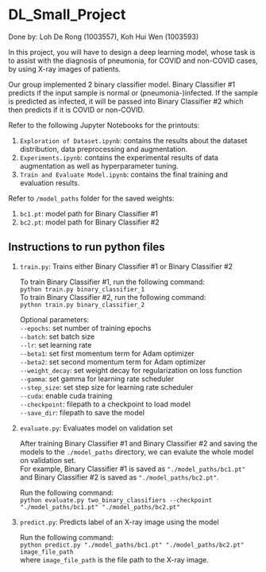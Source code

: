 # DL_Small_Project

Done by: Loh De Rong (1003557), Koh Hui Wen (1003593)

In this project, you will have to design a deep learning model, whose task is to assist with the diagnosis of pneumonia, for COVID and non-COVID cases, by using X-ray images of patients.

Our group implemented 2 binary classifier model. Binary Classifier #1 predicts if the input sample is normal or (pneumonia-)infected. If the sample is predicted as infected, it will be passed into Binary Classifier #2 which then predicts if it is COVID or non-COVID.

Refer to the following Jupyter Notebooks for the printouts:
1. `Exploration of Dataset.ipynb`: contains the results about the dataset distribution, data preprocessing and augmentation.
2. `Experiments.ipynb`: contains the experimental results of data augmentation as well as hyperparameter tuning.
3. `Train and Evaluate Model.ipynb`: contains the final training and evaluation results.

Refer to `/model_paths` folder for the saved weights:
1. `bc1.pt`: model path for Binary Classifier #1
2. `bc2.pt`: model path for Binary Classifier #2

## Instructions to run python files
1. `train.py`: Trains either Binary Classifier #1 or Binary Classifier #2  

    To train Binary Classifier #1, run the following command:  
    `python train.py binary_classifier_1`  
    To train Binary Classifier #2, run the following command:  
    `python train.py binary_classifier_2`  
    
    Optional parameters:  
    `--epochs`: set number of training epochs  
    `--batch`: set batch size  
    `--lr`: set learning rate  
    `--beta1`: set first momentum term for Adam optimizer  
    `--beta2`: set second momentum term for Adam optimizer  
    `--weight_decay`: set weight decay for regularization on loss function  
    `--gamma`: set gamma for learning rate scheduler  
    `--step_size`: set step size for learning rate scheduler  
    `--cuda`: enable cuda training  
    `--checkpoint`: filepath to a checkpoint to load model  
    `--save_dir`: filepath to save the model
    
2. `evaluate.py`: Evaluates model on validation set  

    After training Binary Classifier #1 and Binary Classifier #2 and saving the models to the `./model_paths` directory, we can evalute the whole model on validation set.   
    For example, Binary Classifier #1 is saved as `"./model_paths/bc1.pt"` and Binary Classifier #2 is saved as `"./model_paths/bc2.pt"`.   
    
    Run the following command:  
    `python evaluate.py two_binary_classifiers --checkpoint "./model_paths/bc1.pt" "./model_paths/bc2.pt"`  
    
3. `predict.py`: Predicts label of an X-ray image using the model

    Run the following command:  
    `python predict.py "./model_paths/bc1.pt" "./model_paths/bc2.pt" image_file_path`  
    where `image_file_path` is the file path to the X-ray image.
    
